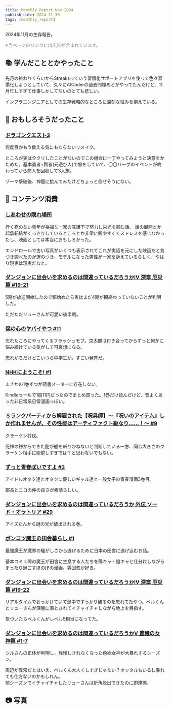 ```yaml
---
title: Monthly Report Nov 2024
publish_date: 2024-11-30
tags: [monthly_report]
---
```


2024年11月の生存報告。

<font color="gray">※当ページのリンクには広告が含まれています。</font>

## 📚 学んだこととかやったこと

先月の終わりくらいからStreaksっていう習慣化サポートアプリを使って色々習慣化しようとしていて、久々にAtCoderの過去問埋めとかやってたんだけど、11月忙しすぎて仕事しかしてないのとても悲しい。

インフラエンジニアとしての生存戦略的なところに深刻な悩みを抱えている。

## 🧐 おもしろそうだったこと

### [ドラゴンクエスト3](https://www.dragonquest.jp/roto-trilogy/dq3/)

何度目かもう数える気にもならないリメイク。

ところが実は全クリしたことがないのでこの機会に一丁やってみようと決意をかためた。基本勇者+賢者(元遊び人)で旅をしていて、〇〇バーグのイベントが終わってから商人を回収して3人旅。

ゾーマ撃破後、神龍に挑んでみたけどちょっと倒せそうにない。

## 👾 コンテンツ消費

### [しあわせの隠れ場所](https://filmarks.com/movies/17148)

行く宛のない青年が裕福な一家の庇護下で努力し栄光を掴む話。
話の展開とか起承転結がくっきりしているところとか非常に観やすくてストレスを感じなかったし、映画としては本当におもしろかった。

エンドロールで古い写真がいくつも表示されてこれが実話を元にした映画だと気づき調べたのが運のつき、モデルになった男性が一家を訴えているらしく、やはり現実は現実だなと。

### [ダンジョンに出会いを求めるのは間違っているだろうかⅣ 深章 厄災篇 #19-21](https://annict.com/works/10107)

5期が放送開始したので観始めたら実はまだ4期が観終わっていないことが判明した。

ただただリューさんが可愛い後半戦。

### [僕の心のヤバイやつ #11](https://amzn.to/4fSfG2y)

忘れたころにやってくるフラッシュモブ。京太郎は付き合ってからずっと何かに悩み続けている気がして可哀想になる。

忘れがちだけどこいつら中学生か。すごい発育だ。

### [NHKにようこそ! #1](https://amzn.to/3Z9mfbu)

まさかの1巻ずつが読書メーターに存在しない。

Kindleセールで1冊11円だったのでまとめ買った。1巻だけ読んだけど、昔よくあった非日常系日常漫画っぽい。

### [Ｓランクパーティから解雇された【呪具師】～『呪いのアイテム』しか作れませんが、その性能はアーティファクト級なり……！～ #9](https://amzn.to/4fmB5kA)

クラーケン討伐。

死神の鎌からできた鉈が船を斬りかねないと判断している一方、同じ大きさのクラーケン相手に絶望しすぎでは？と思わないでもない。

### [ずっと青春ぽいですよ #3](https://amzn.to/4hTA6u4)

アイドルオタク達とオタクに優しいギャル達と一般女子の青春漫画3巻目。

部長とニコの仲の良さが素晴らしい。

### [ダンジョンに出会いを求めるのは間違っているだろうか 外伝 ソード・オラトリア #29](https://amzn.to/3ZrClxi)

アイズたんから謎の光が放出される巻。

### [ポンコツ魔王の田舎暮らし #1](https://amzn.to/4fNNGNU)

最強魔王が魔界の騒がしさから逃げるために日本の田舎に逃げ込むお話。

基本コミュ障の魔王が田舎に生息する人たちを陽キャ・陰キャと仕分けしながらまったり過ごすほのぼの漫画。雰囲気が好き。

### [ダンジョンに出会いを求めるのは間違っているだろうかⅣ 深章 厄災篇 #19-22](https://annict.com/works/10107)

リアルタイムでおっかけていて途中ですっかり観るのを忘れてたやつ。ベルくんとリューさんが深層に落とされてイチャイチャしながら地上を目指す。

気づいたらベルくんがレベル5相当になってた。

### [ダンジョンに出会いを求めるのは間違っているだろうかⅤ 豊穣の女神篇 #1-7](https://annict.com/works/11504)

シルさんの正体が判明し、我慢しきれなくなった色欲女神が大暴れするシーズン。

周辺が異常だとはいえ、ベルくん大人くしすぎじゃない？オッタルもいるし暴れても仕方ないのかもしれん。  
前シーズンでイチャイチャしたリューさんは折角脱出できたのに即逮捕。

## 📷 写真

